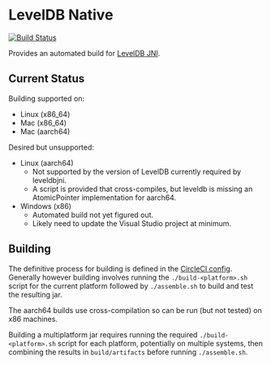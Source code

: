 # LevelDB Native

 [![Build Status](https://circleci.com/gh/ConsenSys/leveldbjni-native.svg?style=svg)](https://circleci.com/gh/ConsenSys/workflows/leveldbjni-native)

Provides an automated build for [LevelDB JNI](https://github.com/fusesource/leveldbjni).

## Current Status

Building supported on:

* Linux (x86_64)
* Mac (x86_64)
* Mac (aarch64)

Desired but unsupported:

* Linux (aarch64)
    * Not supported by the version of LevelDB currently required by leveldbjni.
    * A script is provided that cross-compiles, but leveldb is missing an AtomicPointer implementation for aarch64. 
* Windows (x86)
    * Automated build not yet figured out.
    * Likely need to update the Visual Studio project at minimum.

## Building

The definitive process for building is defined in the [CircleCI config](.circleci/config.yml).
Generally however building involves running the `./build-<platform>.sh` script for the current
platform followed by `./assemble.sh` to build and test the resulting jar.

The aarch64 builds use cross-compilation so can be run (but not tested) on x86 machines.

Building a multiplatform jar requires running the required `./build-<platform>.sh` script for each
platform, potentially on multiple systems, then combining the results in `build/artifacts` before
running `./assemble.sh`.
